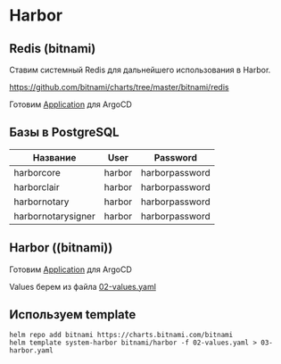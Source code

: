 # Harbor

## Redis (bitnami)

Ставим системный Redis для дальнейшего использования в Harbor.

https://github.com/bitnami/charts/tree/master/bitnami/redis

Готовим [Application](argo-app/01-redis-app.yaml) для ArgoCD

## Базы в PostgreSQL

| Название | User | Password |
|---|---|---|
| harborcore | harbor | harborpassword |
| harborclair | harbor | harborpassword |
| harbornotary | harbor | harborpassword |
| harbornotarysigner | harbor | harborpassword |

## Harbor ((bitnami))

Готовим [Application](bitnami/app-1/01-bitnami-harbor-app.yaml) для ArgoCD

Values берем из файла [02-values.yaml](bitnami/02-values.yaml)

## Используем template

    helm repo add bitnami https://charts.bitnami.com/bitnami
    helm template system-harbor bitnami/harbor -f 02-values.yaml > 03-harbor.yaml

